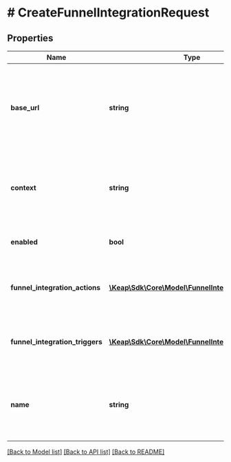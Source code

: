 # # CreateFunnelIntegrationRequest

## Properties

Name | Type | Description | Notes
------------ | ------------- | ------------- | -------------
**base_url** | **string** | The base URL of the integration, that will be used to call the integration related REST endpoints. | [optional]
**context** | **string** | The context of the integration, that will be used internally to identify the integration. | [optional]
**enabled** | **bool** | The flag to enable or disable the integration. | [optional]
**funnel_integration_actions** | [**\Keap\Sdk\Core\Model\FunnelIntegrationAction[]**](FunnelIntegrationAction.md) | The list of actions that will be installed with the integration. | [optional]
**funnel_integration_triggers** | [**\Keap\Sdk\Core\Model\FunnelIntegrationAction[]**](FunnelIntegrationAction.md) | The list of triggers that will be installed with the integration. | [optional]
**name** | **string** | The name of the integration, that will be used internally to identify the integration. | [optional]

[[Back to Model list]](../../README.md#models) [[Back to API list]](../../README.md#endpoints) [[Back to README]](../../README.md)
